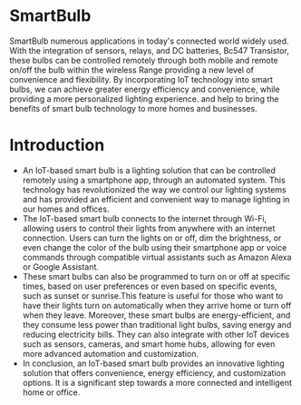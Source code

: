 # SmartBulb

SmartBulb numerous applications in today's connected world widely used. With the integration of sensors, relays, and DC batteries, Bc547 Transistor, these bulbs can be controlled remotely through both mobile and remote on/off the bulb within the wireless Range providing a new level of convenience and flexibility. By incorporating IoT technology into smart bulbs, we can achieve greater energy efficiency and convenience, while providing a more personalized lighting experience. and help to bring the benefits of smart bulb technology to more homes and businesses.


# Introduction

*  An IoT-based smart bulb is a lighting solution that can be controlled remotely using a smartphone app, through an automated system. This technology has                revolutionized the way we control our lighting systems and has provided an efficient and convenient way to manage lighting in our homes and offices.
*  The IoT-based smart bulb connects to the internet through Wi-Fi, allowing users to control their lights from anywhere with an internet connection. Users can turn      the lights on or off, dim the brightness, or even change the color of the bulb using their smartphone app or voice commands through compatible virtual assistants      such as Amazon Alexa or Google Assistant.
*  These smart bulbs can also be programmed to turn on or off at specific times, based on user preferences or even based on specific events, such as sunset or            sunrise.This feature is useful for those who want to have their lights turn on automatically when they arrive home or turn off when they leave. Moreover, these        smart bulbs are energy-efficient, and they consume less power than traditional light bulbs, saving energy and reducing electricity bills. They can also integrate      with other IoT devices such as sensors, cameras, and smart home hubs, allowing for even more advanced automation and customization.
*  In conclusion, an IoT-based smart bulb provides an innovative lighting solution that offers convenience, energy efficiency, and customization options. It is a          significant step towards a more connected and intelligent home or office.
